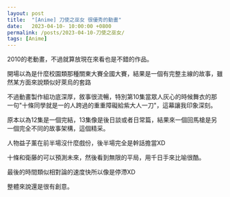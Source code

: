 ```yaml
---
layout: post
title:  "[Anime] 刀使之巫女 很優秀的動畫"
date:   2023-04-10- 10:00:00 +0800
permalink: /posts/2023-04-10-刀使之巫女/
tags: [Anime]
---
```


2010的老動畫，不過就算放現在來看也是不錯的作品。

開場以為是什麼校園類那種關東大賽全國大賽，結果是一個有完整主線的故事，雖然某方面來說類似好萊烏的套路

不過動畫製作組功底深厚，敘事很流暢，特別第10集當眾人灰心的時候舞衣的那一句"十條同學就是一的人跨過的重重障礙給紫大人一刀"，這幕讓我印象深刻。

原本以為12集是一個完結，13集像是後日談或者日常篇，結果來一個回馬槍是另一個完全不同的故事架構，這個精采。

人物益子薰在前半場沒什麼戲份，後半場完全是幹話擔當XD

十條和衛藤的可以預測未來，然後看到無限的平局，用千日手來比喻很酷。

最後的時間類似相對論的速度快所以像是停滯XD

整體來說還是很有創意。